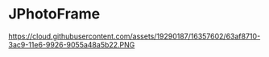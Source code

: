 # JPhotoFrame

https://cloud.githubusercontent.com/assets/19290187/16357602/63af8710-3ac9-11e6-9926-9055a48a5b22.PNG
